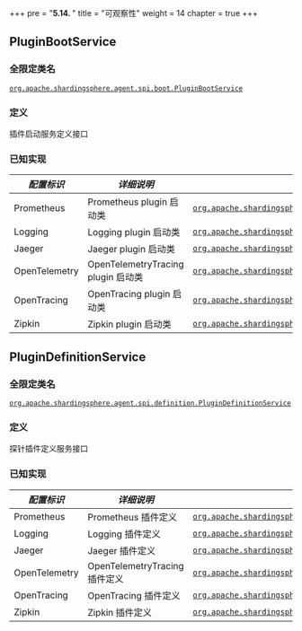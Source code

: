 +++
pre = "<b>5.14. </b>"
title = "可观察性"
weight = 14
chapter = true
+++

## PluginBootService

### 全限定类名

[`org.apache.shardingsphere.agent.spi.boot.PluginBootService`](https://github.com/apache/shardingsphere/blob/master/agent/api/src/main/java/org/apache/shardingsphere/agent/spi/boot/PluginBootService.java)

### 定义

插件启动服务定义接口

### 已知实现

| *配置标识*      | *详细说明*                         | *全限定类名* |
| ------------- | --------------------------------- | ---------- |
| Prometheus    | Prometheus plugin 启动类           | [`org.apache.shardingsphere.agent.metrics.prometheus.service.PrometheusPluginBootService`](https://github.com/apache/shardingsphere/blob/master/agent/plugins/metrics/prometheus/src/main/java/org/apache/shardingsphere/agent/metrics/prometheus/service/PrometheusPluginBootService.java) |
| Logging       | Logging plugin 启动类              | [`org.apache.shardingsphere.agent.plugin.logging.base.service.BaseLoggingPluginBootService`](https://github.com/apache/shardingsphere/blob/master/agent/plugins/logging/base/src/main/java/org/apache/shardingsphere/agent/plugin/logging/base/service/BaseLoggingPluginBootService.java) |
| Jaeger        | Jaeger plugin 启动类               | [`org.apache.shardingsphere.agent.plugin.tracing.jaeger.service.JaegerTracingPluginBootService`](https://github.com/apache/shardingsphere/blob/master/agent/plugins/tracing/jaeger/src/main/java/org/apache/shardingsphere/agent/plugin/tracing/jaeger/service/JaegerTracingPluginBootService.java) |
| OpenTelemetry | OpenTelemetryTracing plugin 启动类 | [`org.apache.shardingsphere.agent.plugin.tracing.opentelemetry.service.OpenTelemetryTracingPluginBootService`](https://github.com/apache/shardingsphere/blob/master/agent/plugins/tracing/opentelemetry/src/main/java/org/apache/shardingsphere/agent/plugin/tracing/opentelemetry/service/OpenTelemetryTracingPluginBootService.java) |
| OpenTracing   | OpenTracing plugin 启动类          | [`org.apache.shardingsphere.agent.plugin.tracing.opentracing.service.OpenTracingPluginBootService`](https://github.com/apache/shardingsphere/blob/master/agent/plugins/tracing/opentracing/src/main/java/org/apache/shardingsphere/agent/plugin/tracing/opentracing/service/OpenTracingPluginBootService.java) |
| Zipkin        | Zipkin plugin 启动类               | [`org.apache.shardingsphere.agent.plugin.tracing.zipkin.service.ZipkinTracingPluginBootService`](https://github.com/apache/shardingsphere/blob/master/agent/plugins/tracing/zipkin/src/main/java/org/apache/shardingsphere/agent/plugin/tracing/zipkin/service/ZipkinTracingPluginBootService.java) |

## PluginDefinitionService

### 全限定类名

[`org.apache.shardingsphere.agent.spi.definition.PluginDefinitionService`](https://github.com/apache/shardingsphere/blob/master/agent/api/src/main/java/org/apache/shardingsphere/agent/spi/definition/PluginDefinitionService.java)

### 定义

探针插件定义服务接口

### 已知实现

| *配置标识*     | *详细说明*                    | *全限定类名* |
| ------------- | --------------------------- | ---------- |
| Prometheus    | Prometheus 插件定义           | [`org.apache.shardingsphere.agent.metrics.prometheus.definition.PrometheusPointcutDefinitionService`](https://github.com/apache/shardingsphere/blob/master/agent/plugins/metrics/prometheus/src/main/java/org/apache/shardingsphere/agent/metrics/prometheus/definition/PrometheusPluginDefinitionService.java) |
| Logging       | Logging 插件定义              | [`org.apache.shardingsphere.agent.plugin.logging.base.definition.BaseLoggingPointcutDefinitionService`](https://github.com/apache/shardingsphere/blob/master/agent/plugins/logging/base/src/main/java/org/apache/shardingsphere/agent/plugin/logging/base/definition/BaseLoggingPluginDefinitionService.java) |
| Jaeger        | Jaeger 插件定义               | [`org.apache.shardingsphere.agent.plugin.tracing.jaeger.definition.JaegerPointcutDefinitionService`](https://github.com/apache/shardingsphere/blob/master/agent/plugins/tracing/jaeger/src/main/java/org/apache/shardingsphere/agent/plugin/tracing/jaeger/definition/JaegerPluginDefinitionService.java) |
| OpenTelemetry | OpenTelemetryTracing 插件定义 | [`org.apache.shardingsphere.agent.plugin.tracing.opentelemetry.definition.OpenTelemetryTracingPointcutDefinitionService`](https://github.com/apache/shardingsphere/blob/master/agent/plugins/tracing/opentelemetry/src/main/java/org/apache/shardingsphere/agent/plugin/tracing/opentelemetry/definition/OpenTelemetryTracingPluginDefinitionService.java) |
| OpenTracing   | OpenTracing 插件定义          | [`org.apache.shardingsphere.agent.plugin.tracing.opentracing.definition.OpenTracingPointcutDefinitionService`](https://github.com/apache/shardingsphere/blob/master/agent/plugins/tracing/opentracing/src/main/java/org/apache/shardingsphere/agent/plugin/tracing/opentracing/definition/OpenTracingPluginDefinitionService.java) |
| Zipkin        | Zipkin 插件定义               | [`org.apache.shardingsphere.agent.plugin.tracing.zipkin.definition.ZipkinPointcutDefinitionService`](https://github.com/apache/shardingsphere/blob/master/agent/plugins/tracing/zipkin/src/main/java/org/apache/shardingsphere/agent/plugin/tracing/zipkin/definition/ZipkinPluginDefinitionService.java) |
